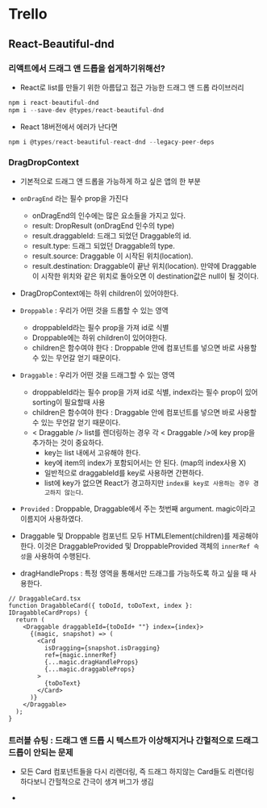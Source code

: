 
# Trello

## React-Beautiful-dnd

### 리액트에서 드래그 앤 드롭을 쉽게하기위해선?

- React로 list를 만들기 위한 아름답고 접근 가능한 드래그 앤 드롭 라이브러리
```jsx
npm i react-beautiful-dnd
npm i --save-dev @types/react-beautiful-dnd
```

- React 18버전에서 에러가 난다면
```jsx
npm i @types/react-beautiful-react-dnd --legacy-peer-deps
```

### DragDropContext

- 기본적으로 드래그 앤 드롭을 가능하게 하고 싶은 앱의 한 부분
- `onDragEnd` 라는 필수 prop을 가진다
  - onDragEnd의 인수에는 많은 요소들을 가지고 있다.
  - result: DropResult (onDragEnd 인수의 type)
  - result.draggableId: 드래그 되었던 Draggable의 id.
  - result.type: 드래그 되었던 Draggable의 type.
  - result.source: Draggable 이 시작된 위치(location).
  - result.destination: Draggable이 끝난 위치(location). 만약에 Draggable이 시작한 위치와 같은 위치로 돌아오면 이 destination값은 null이 될 것이다.

- DragDropContext에는 하위 children이 있어야한다.
- `Droppable` : 우리가 어떤 것을 드롭할 수 있는 영역
    - droppableId라는 필수 prop을 가져 id로 식별
    - Droppable에는 하위 children이 있어야한다.
    - children은 함수여야 한다 : Droppable 안에 컴포넌트를 넣으면 바로 사용할 수 있는 무언갈 얻기 때문이다.
- `Draggable` : 우리가 어떤 것을 드래그할 수 있는 영역
    - droppableId라는 필수 prop을 가져 id로 식별, index라는 필수 prop이 있어 sorting이 필요할때 사용
    - children은 함수여야 한다 : Draggable 안에 컴포넌트를 넣으면 바로 사용할 수 있는 무언갈 얻기 때문이다.
    - < Draggable /> list를 렌더링하는 경우 각 < Draggable />에 key prop을 추가하는 것이 중요하다.
      - key는 list 내에서 고유해야 한다.
      - key에 item의 index가 포함되어서는 안 된다. (map의 index사용 X)
      - 일반적으로 draggableId를 key로 사용하면 간편하다.
      - list에 key가 없으면 React가 경고하지만 `index를 key로 사용하는 경우 경고하지 않는다`.
- `Provided` : Droppable, Draggable에서 주는 첫번째 argument. magic이라고 이름지어 사용하였다.
- Draggable 및 Droppable 컴포넌트 모두 HTMLElement(children)를 제공해야 한다. 이것은 DraggableProvided 및 DroppableProvided 객체의 `innerRef 속성`을 사용하여 수행된다.
- dragHandleProps : 특정 영역을 통해서만 드래그를 가능하도록 하고 싶을 때 사용한다.

```tsx
// DraggableCard.tsx
function DragabbleCard({ toDoId, toDoText, index }: IDragabbleCardProps) {
  return (
    <Draggable draggableId={toDoId+ ""} index={index}>
      {(magic, snapshot) => (
        <Card
          isDragging={snapshot.isDragging}
          ref={magic.innerRef}
          {...magic.dragHandleProps}
          {...magic.draggableProps}
        >
          {toDoText}
        </Card>
      )}
    </Draggable>
  );
}
```

### 트러블 슈팅 : 드래그 앤 드롭 시 텍스트가 이상해지거나 간헐적으로 드래그 드롭이 안되는 문제

- 모든 Card 컴포넌트들을 다시 리렌더링, 즉 드래그 하지않는 Card들도 리렌더링 하다보니 간헐적으로 간극이 생겨 버그가 생김

- 
